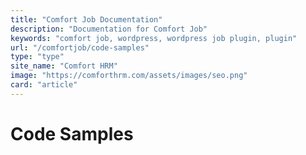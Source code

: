 ```yaml
---
title: "Comfort Job Documentation"
description: "Documentation for Comfort Job"
keywords: "comfort job, wordpress, wordpress job plugin, plugin"
url: "/comfortjob/code-samples"
type: "type"
site_name: "Comfort HRM"
image: "https://comforthrm.com/assets/images/seo.png"
card: "article"
---
```

# Code Samples



